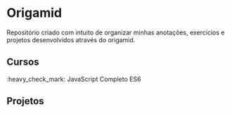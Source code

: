 <h1>Origamid</h1>

Repositório criado com intuito de organizar minhas anotações, exercícios e projetos desenvolvidos através do origamid. 

<h2>Cursos</h2>
:heavy_check_mark: JavaScript Completo ES6

<h2>Projetos</h2>

